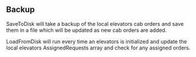 
## Backup

SaveToDisk will take a backup of the local elevators cab orders and save them in a file which will be updated as new cab orders are added.

LoadFromDisk will run every time an elevators is initialized and update the local elevators AssignedRequests array and check for any assigned orders.  
